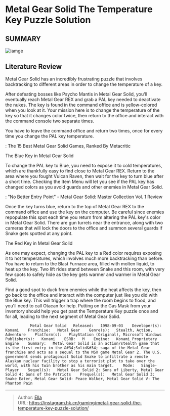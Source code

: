 # Metal Gear Solid The Temperature Key Puzzle Solution


## SUMMARY 

![iamge](https://static1.srcdn.com/wordpress/wp-content/uploads/2020/09/Metal-Gear-Solid-REX-Cover.jpg)

## Literature Review

Metal Gear Solid has an incredibly frustrating puzzle that involves backtracking to different areas in order to change the temperature of a key.





After defeating bosses like Psycho Mantis in Metal Gear Solid, you&#39;ll eventually reach Metal Gear REX and grab a PAL key needed to deactivate the nukes. The key is found in the command office and is yellow-colored when you look at it. Your mission here is to change the temperature of the key so that it changes color twice, then return to the office and interact with the command console two separate times.






You have to leave the command office and return two times, once for every time you change the PAL key temperature.




 : The 15 Best Metal Gear Solid Games, Ranked By Metacritic


 The Blue Key in Metal Gear Solid 
          

To change the PAL key to Blue, you need to expose it to cold temperatures, which are thankfully easy to find close to Metal Gear REX. Return to the area where you fought Vulcan Raven, then wait for the key to turn blue after a short time. Checking the Item Menu will let you see if the PAL key has changed colors as you avoid guards and other enemies in Metal Gear Solid.

 : &#34;No Better Entry Point&#34; - Metal Gear Solid: Master Collection Vol. 1 Review




Once the key turns blue, return to the top of Metal Gear REX to the command office and use the key on the computer. Be careful since enemies repopulate this spot each time you return from altering the PAL key&#39;s color in Metal Gear Solid. There are gun turrets near the entrance, along with two cameras that will lock the doors to the office and summon several guards if Snake gets spotted at any point.



 The Red Key in Metal Gear Solid 
          

As one may expect, changing the PAL key to a Red color requires exposing it to hot temperatures, which involves much more backtracking than before. You have to return to the Blast Furnace area, filled with molten liquid, to heat up the key. Two lift rides stand between Snake and this room, with very few spots to safely hide as the key gets warmer and warmer in Metal Gear Solid.




Find a good spot to duck from enemies while the heat affects the key, then go back to the office and interact with the computer just like you did with the Blue key. This will trigger a trap where the room begins to flood, and you&#39;ll need to call Otacan for help. Putting on the Gas Mask from your inventory should help you get past the Temperature Key puzzle once and for all, leading to the next segment of Metal Gear Solid.

               Metal Gear Solid   Released:   1998-09-03    Developer(s):   Konami    Franchise:   Metal Gear    Genre(s):   Stealth, Action, Adventure    Platform(s):   PlayStation (Original), Microsoft Windows    Publisher(s):   Konami    ESRB:   M    Engine:   Konami Proprietary Engine    Summary:   Metal Gear Solid is an action/stealth game that is the first entry in the &#34;Solid&#34; saga of the Metal Gear franchise and acts as a sequel to the MSX game Metal Gear 2. The U.S. government sends protagonist Solid Snake to infiltrate a remote Alaskan nuclear facility to stop a terrorist plot to take over the world, with his twin brother as his main target.    Mode:   Single-Player    Sequel(s):   Metal Gear Solid 2: Sons of Liberty, Metal Gear Solid 4: Guns of the Patriots    Prequel(s):   Metal Gear Solid 3: Snake Eater, Metal Gear Solid: Peace Walker, Metal Gear Solid V: The Phantom Pain      

---

> Author: [Ella](https://instagram.hk.cn/)  
> URL: https://instagram.hk.cn/gaming/metal-gear-solid-the-temperature-key-puzzle-solution/  

